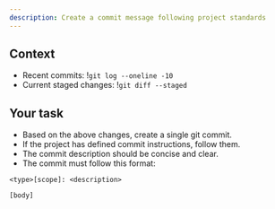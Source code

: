 ```yaml
---
description: Create a commit message following project standards
---
```


## Context
- Recent commits: !`git log --oneline -10`
- Current staged changes: !`git diff --staged`

## Your task
- Based on the above changes, create a single git commit.
- If the project has defined commit instructions, follow them.
- The commit description should be concise and clear.
- The commit must follow this format:

```text
<type>[scope]: <description>

[body]
```
